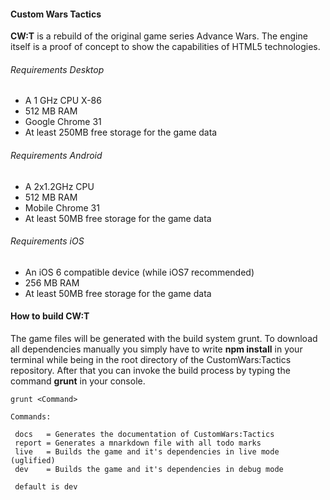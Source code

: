 #### Custom Wars Tactics

**CW:T** is a rebuild of the original game series Advance Wars. The engine itself is a proof of concept to show the capabilities of HTML5 technologies. 

###### Requirements Desktop

* A 1 GHz CPU X-86
* 512 MB RAM
* Google Chrome 31
* At least 250MB free storage for the game data 

###### Requirements Android

* A 2x1.2GHz CPU 
* 512 MB RAM
* Mobile Chrome 31
* At least 50MB free storage for the game data

###### Requirements iOS

* An iOS 6 compatible device (while iOS7 recommended)
* 256 MB RAM
* At least 50MB free storage for the game data

#### How to build CW:T

The game files will be generated with the build system grunt. To download all dependencies manually you simply have to write **npm install** in your terminal while being in the root directory of the CustomWars:Tactics repository. After that you can invoke the build process by typing the command **grunt** in your console.

    grunt <Command>

    Commands:

     docs   = Generates the documentation of CustomWars:Tactics
     report = Generates a mnarkdown file with all todo marks
     live   = Builds the game and it's dependencies in live mode (uglified)
     dev    = Builds the game and it's dependencies in debug mode
     
     default is dev
